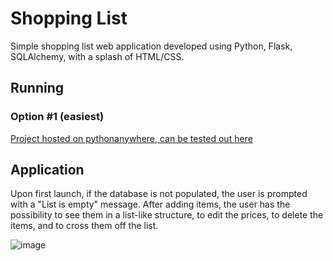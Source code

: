 # Shopping List

Simple shopping list web application developed using Python, Flask, SQLAlchemy, with a splash of HTML/CSS.


## Running
### Option #1 (easiest)
[Project hosted on pythonanywhere, can be tested out here](http://spankdat17.eu.pythonanywhere.com/)







## Application
Upon first launch, if the database is not populated, the user is prompted with a "List is empty" message.
After adding items, the user has the possibility to see them in a list-like structure, to edit the prices, to delete the items, and to cross them off the list.

![image](https://user-images.githubusercontent.com/28829375/192508739-a8f59c64-a035-4a7a-8052-97b382b79111.png)
